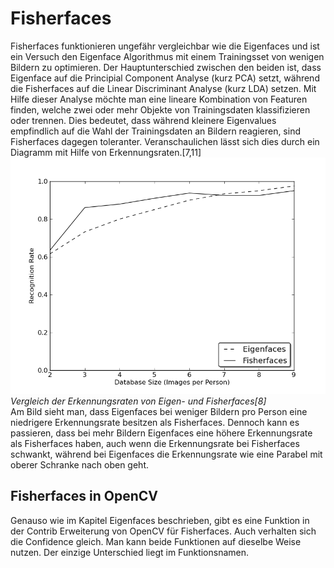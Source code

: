 # Fisherfaces
Fisherfaces funktionieren ungefähr vergleichbar wie die Eigenfaces und ist ein Versuch den Eigenface Algorithmus mit einem Trainingsset von wenigen Bildern zu optimieren. Der Hauptunterschied zwischen den beiden ist, dass Eigenface auf die Principial Component Analyse (kurz PCA) setzt, während die Fisherfaces auf die Linear Discriminant Analyse (kurz LDA) setzen. Mit Hilfe dieser Analyse möchte man eine lineare Kombination von Featuren finden, welche zwei oder mehr Objekte von Trainingsdaten klassifizieren oder trennen. Dies bedeutet, dass während kleinere Eigenvalues empfindlich auf die Wahl der Trainingsdaten an Bildern reagieren, sind Fisherfaces dagegen toleranter. Veranschaulichen lässt sich dies durch ein Diagramm mit Hilfe von Erkennungsraten.[7,11]  
![](/assets/eigenvsfisher.png)  
*Vergleich der Erkennungsraten von Eigen- und Fisherfaces[8]*  
Am Bild sieht man, dass Eigenfaces bei weniger Bildern pro Person eine niedrigere Erkennungsrate besitzen als Fisherfaces. Dennoch kann es passieren, dass bei mehr Bildern Eigenfaces eine höhere Erkennungsrate als Fisherfaces haben, auch wenn die Erkennungsrate bei Fisherfaces schwankt, während bei Eigenfaces die Erkennungsrate wie eine Parabel mit oberer Schranke nach oben geht.
## Fisherfaces in OpenCV
Genauso wie im Kapitel Eigenfaces beschrieben, gibt es eine Funktion in der Contrib Erweiterung von OpenCV für Fisherfaces. Auch verhalten sich die Confidence gleich. Man kann beide Funktionen auf dieselbe Weise nutzen. Der einzige Unterschied liegt im Funktionsnamen.
